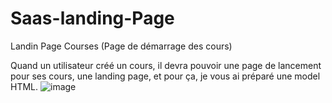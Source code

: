 # Saas-landing-Page
Landin Page Courses (Page de démarrage des cours)

Quand un utilisateur créé un cours, il devra pouvoir une page de lancement pour ses cours, une landing page, et pour ça, je vous ai préparé une model HTML.
![image](https://user-images.githubusercontent.com/106383614/194346409-664e347f-a651-4825-91d7-4050d51f3cad.png)
